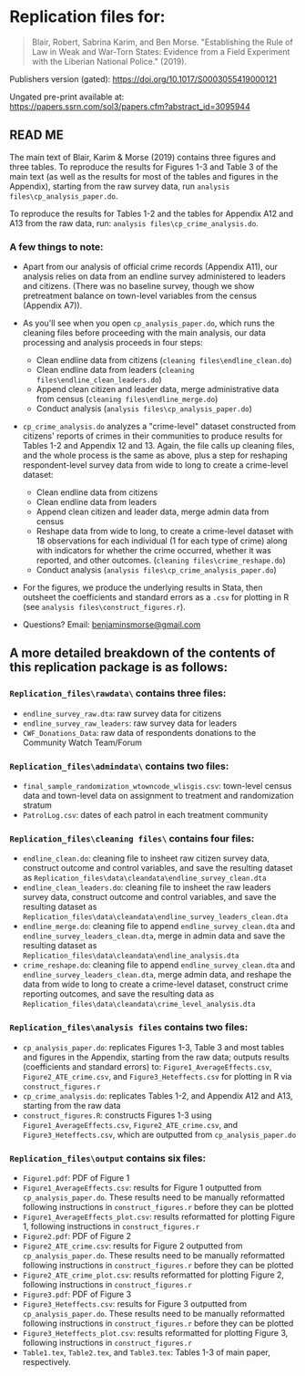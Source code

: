 # Replication files for:

> Blair, Robert, Sabrina Karim, and Ben Morse. "Establishing the Rule of Law in Weak and War-Torn States: Evidence from a Field Experiment with the Liberian National Police." (2019).

Publishers version (gated):
https://doi.org/10.1017/S0003055419000121

Ungated pre-print available at:  
https://papers.ssrn.com/sol3/papers.cfm?abstract_id=3095944

## READ ME

The main text of Blair, Karim & Morse (2019) contains three figures and three tables. To reproduce the results for Figures 1-3 and Table 3 of the main text (as well as the results for most of the tables and figures in the Appendix), starting from the raw survey data, run `analysis files\cp_analysis_paper.do`.

To reproduce the results for Tables 1-2 and the tables for Appendix A12 and A13 from the raw data, run: `analysis files\cp_crime_analysis.do`.

### A few things to note:

- Apart from our analysis of official crime records (Appendix A11), our analysis relies on data from an endline survey administered to leaders and citizens. (There was no baseline survey, though we show pretreatment balance on town-level variables from the census (Appendix A7)).

- As you'll see when you open `cp_analysis_paper.do`, which runs the cleaning files before proceeding with the main analysis, our data processing and analysis proceeds in four steps:
  - Clean endline data from citizens (`cleaning files\endline_clean.do`)
  - Clean endline data from leaders (`cleaning files\endline_clean_leaders.do`)
  - Append clean citizen and leader data, merge administrative data from census (`cleaning files\endline_merge.do`)
  - Conduct analysis (`analysis files\cp_analysis_paper.do`)

- `cp_crime_analysis.do` analyzes a "crime-level" dataset constructed from citizens' reports of crimes in their communities to produce results for Tables 1-2 and Appendix 12 and 13. Again, the file calls up cleaning files, and the whole process is the same as above, plus a step for reshaping respondent-level survey data from wide to long to create a crime-level dataset:
  - Clean endline data from citizens
  - Clean endline data from leaders
  - Append clean citizen and leader data, merge admin data from census
  - Reshape data from wide to long, to create a crime-level dataset with 18 observations for each individual (1 for each type of crime) along with indicators for whether the crime occurred, whether it was reported, and other outcomes. (`cleaning files\crime_reshape.do`)
  - Conduct analysis (`analysis files\cp_crime_analysis_paper.do`)

- For the figures, we produce the underlying results in Stata, then outsheet the coefficients and standard errors as a `.csv` for plotting in R (see `analysis files\construct_figures.r`).

- Questions? Email: benjaminsmorse@gmail.com

## A more detailed breakdown of the contents of this replication package is as follows:

### `Replication_files\rawdata\` contains three files:
- `endline_survey_raw.dta`: raw survey data for citizens
- `endline_survey_raw_leaders`: raw survey data for leaders
- `CWF_Donations_Data`: raw data of respondents donations to the Community Watch Team/Forum

### `Replication_files\admindata\` contains two files:
- `final_sample_randomization_wtowncode_wlisgis.csv`: town-level census data and town-level data on assignment to treatment and randomization stratum
- `PatrolLog.csv`: dates of each patrol in each treatment community

### `Replication_files\cleaning files\` contains four files:
- `endline_clean.do`: cleaning file to insheet raw citizen survey data, construct outcome and control variables, and save the resulting dataset as `Replication_files\data\cleandata\endline_survey_clean.dta`
- `endline_clean_leaders.do`: cleaning file to insheet the raw leaders survey data, construct outcome and control variables, and save the resulting dataset as `Replication_files\data\cleandata\endline_survey_leaders_clean.dta`
- `endline_merge.do`: cleaning file to append `endline_survey_clean.dta` and `endline_survey_leaders_clean.dta`, merge in admin data and save the resulting dataset as `Replication_files\data\cleandata\endline_analysis.dta`
- `crime_reshape.do`: cleaning file to append `endline_survey_clean.dta` and `endline_survey_leaders_clean.dta`, merge admin data, and reshape the data from wide to long to create a crime-level dataset, construct crime reporting outcomes, and save the resulting data as `Replication_files\data\cleandata\crime_level_analysis.dta`

### `Replication_files\analysis files` contains two files:
- `cp_analysis_paper.do`: replicates Figures 1-3, Table 3 and most tables and figures in the Appendix, starting from the raw data; outputs results (coefficients and standard errors) to: `Figure1_AverageEffects.csv`, `Figure2_ATE_crime.csv`, and `Figure3_Heteffects.csv` for plotting in R via `construct_figures.r`
- `cp_crime_analysis.do`: replicates Tables 1-2, and Appendix A12 and A13, starting from the raw data
- `construct_figures.R`: constructs Figures 1-3 using `Figure1_AverageEffects.csv`, `Figure2_ATE_crime.csv`, and `Figure3_Heteffects.csv`, which are outputted from `cp_analysis_paper.do`

### `Replication_files\output` contains six files:
- `Figure1.pdf`: PDF of Figure 1
- `Figure1_AverageEffects.csv`: results for Figure 1 outputted from `cp_analysis_paper.do`. These results need to be manually reformatted following instructions in `construct_figures.r` before they can be plotted
- `Figure1_AverageEffects_plot.csv`: results reformatted for plotting Figure 1, following instructions in `construct_figures.r`
- `Figure2.pdf`: PDF of Figure 2
- `Figure2_ATE_crime.csv`: results for Figure 2 outputted from `cp_analysis_paper.do`. These results need to be manually reformatted following instructions in `construct_figures.r` before they can be plotted
- `Figure2_ATE_crime_plot.csv`: results reformatted for plotting Figure 2, following instructions in `construct_figures.r`
- `Figure3.pdf`: PDF of Figure 3
- `Figure3_Heteffects.csv`: results for Figure 3 outputted from `cp_analysis_paper.do`. These results need to be manually reformatted following instructions in `construct_figures.r` before they can be plotted
- `Figure3_Heteffects_plot.csv`: results reformatted for plotting Figure 3, following instructions in `construct_figures.r`
- `Table1.tex`, `Table2.tex`, and `Table3.tex`: Tables 1-3 of main paper, respectively.
